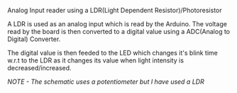 Analog Input reader using a LDR(Light Dependent Resistor)/Photoresistor

A LDR is used as an analog input which is read by the Arduino. The voltage read by the board is then converted to a digital value using a ADC(Analog to Digital) Converter.

The digital value is then feeded to the LED which changes it's blink time w.r.t to the LDR as it changes its value when light intensity is decreased/increased.

*NOTE - The schematic uses a potentiometer but I have used a LDR*
